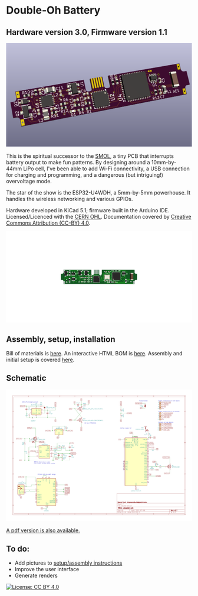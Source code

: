# Double-Oh Battery

## Hardware version 3.0, Firmware version 1.1

![](/img/banner.png)

This is the spiritual successor to the [SMOL](https://github.com/heyspacebuck/SMOL), a tiny PCB that interrupts battery output to make fun patterns. By designing around a 10mm-by-44mm LiPo cell, I've been able to add Wi-Fi connectivity, a USB connection for charging and programming, and a dangerous (but intriguing!) overvoltage mode.

The star of the show is the ESP32-U4WDH, a 5mm-by-5mm powerhouse. It handles the wireless networking and various GPIOs.

Hardware developed in KiCad 5.1; firmware built in the Arduino IDE. Licensed/Licenced with the [CERN OHL](https://www.ohwr.org/project/cernohl/wikis/home). Documentation covered by [Creative Commons Attribution (CC-BY) 4.0](https://creativecommons.org/licenses/by/4.0/).

![Small assembly animation](/img/assembly.gif)

## Assembly, setup, installation

Bill of materials is [here](bom.md). An interactive HTML BOM is [here](/hardware/bom/ibom.html). Assembly and initial setup is covered [here](setup.md).

## Schematic

![schematic](/img/schematic.png)

[A pdf version is also available.](/img/schematic.pdf)

## To do:

* Add pictures to [setup/assembly instructions](setup.md)
* Improve the user interface
* Generate renders

[![License: CC BY 4.0](https://img.shields.io/badge/License-CC%20BY%204.0-lightgrey.svg)](https://creativecommons.org/licenses/by/4.0/)
